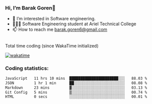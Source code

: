 ###  Hi, I’m Barak Goren👋
- 👀 I’m interested in Software engineering.
- 👨🏼‍🎓 Software Engineering student at Ariel Technical College
- 📫 How to reach me barak.goren6@gmail.com
##
Total time coding (since WakaTime initialized)

[![wakatime](https://wakatime.com/badge/user/5cc5ec80-a806-4ca2-a704-db29274e48cd.svg)](https://wakatime.com/@5cc5ec80-a806-4ca2-a704-db29274e48cd)

   
### Coding statistics:

<!--START_SECTION:waka-->

```txt
JavaScript   11 hrs 10 mins  ██████████████████████░░░   88.03 %
JSON         1 hr 1 min      ██░░░░░░░░░░░░░░░░░░░░░░░   08.08 %
Markdown     23 mins         ▓░░░░░░░░░░░░░░░░░░░░░░░░   03.13 %
Git Config   5 mins          ▒░░░░░░░░░░░░░░░░░░░░░░░░   00.74 %
HTML         0 secs          ░░░░░░░░░░░░░░░░░░░░░░░░░   00.01 %
```

<!--END_SECTION:waka-->

<!---
barakgoren/barakgoren is a ✨ special ✨ repository because its `README.md` (this file) appears on your GitHub profile.
You can click the Preview link to take a look at your changes.
--->

